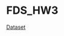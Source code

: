 # FDS_HW3

[Dataset](https://www.kaggle.com/datasets/sachinkumar413/alzheimer-mri-dataset?select=Dataset)
